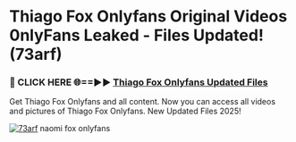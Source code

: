 # Thiago Fox Onlyfans Original Videos 0nlyFans Leaked - Files Updated! (73arf)

<h3>🔴 CLICK HERE 🌐==►► <a href="https://tinyurl.com/ms9xzufz" rel="nofollow">Thiago Fox Onlyfans Updated Files</a></h3>

Get Thiago Fox Onlyfans and all content. Now you can access all videos and pictures of Thiago Fox Onlyfans. New Updated Files 2025!

[![73arf](https://i.imgur.com/PQ7UWWw.gif)](https://tinyurl.com/ms9xzufz)
naomi fox onlyfans